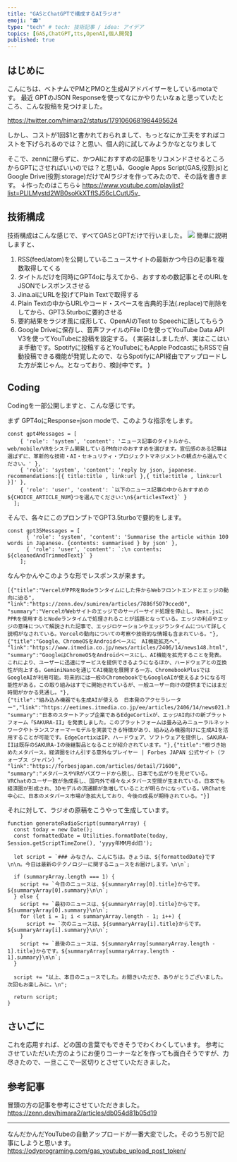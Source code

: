 ```yaml
---
title: "GASとChatGPTで構成するAIラジオ"
emoji: "📻"
type: "tech" # tech: 技術記事 / idea: アイデア
topics: [GAS,ChatGPT,tts,OpenAI,個人開発]
published: true
---
```


## はじめに
こんにちは、ベトナムでPMとPMOと生成AIアドバイザーをしているmotaです。
最近 GPTのJSON Responseを使ってなにかやりたいなぁと思っていたところ、こんな投稿を見つけました。

https://twitter.com/himara2/status/1791060681984495624

しかし、コストが1回$1と書かれておられまして、もっとなにか工夫をすればコストを下げられるのでは？と思い、個人的に試してみようかなとなりまして

そこで、zennに限らずに、かつAIにおすすめの記事をリコメンドさせるところからGPTにさせればいいのでは？と思いå、Google Apps Script(GAS,役割:js)とGoogle Drive(役割:storage)だけでAIラジオを作ってみたので、その話を書きます。
↓作ったのはこちら↓
https://www.youtube.com/playlist?list=PLlLMystd2WB0soKkXTflSJ56cLCutU5v_

## 技術構成

技術構成はこんな感じで、すべてGASとGPTだけで行いました。
![](https://storage.googleapis.com/zenn-user-upload/6809b00907d3-20240616.png)
簡単に説明しますと、
1. RSS(feed/atom)を公開しているニュースサイトの最新かつ今日の記事を複数取得してくる
2. タイトルだけを同時にGPT4oに与えてから、おすすめの数記事とそのURLをJSONでレスポンスさせる
3. Jina.aiにURLを投げてPlain Textで取得する
4. Plain Textの中からURLやコード・スペースを古典的手法(.replace)で削除をしてから、GPT3.5turboに要約させる
5. 要約結果をラジオ風に成形して、OpenAIのTest to Speechに話してもらう
6. Google Driveに保存し、音声ファイルのFile IDを使ってYouTube Data API V3を使ってYouTubeに投稿を設定する。
( 実装はしましたが、実はここはいま手動です。Spotifyに投稿するとYouTubeにもApple PodcastにもRSSで自動投稿できる機能が発覚したので、ならSpotifyにAPI経由でアップロードした方が楽じゃん。となっており、検討中です。 )

## Coding
Codingを一部公開しますと、こんな感じです。

まず GPT4oにResponse=json modeで、このような指示をします。
```text:Prompt
const gpt4Messages = [
    { 'role': 'system', 'content': 'ニュース記事のタイトルから、web/mobile/VRをシステム開発しているPM向けのおすすめを選びます。宣伝感のある記事は選ばずに、革新的な技術・AI・セキュリティ・プロジェクトマネジメントの観点から選んでください。' },
    { 'role': 'system', 'content': 'reply by json, japanese.  recommendations:[{ title:title , link:url },{ title:title , link:url }]' },
    { 'role': 'user', 'content': `以下のニュース記事の中からおすすめの${CHOICE_ARTICLE_NUM}つを選んでください:\n${articlesText}` }
  ];
```

そんで、各々にこのプロンプトでGPT3.5turboで要約をします。
```text:Prompt
const gpt35Messages = [
      { 'role': 'system', 'content': 'Summarise the article within 100 words in Japanese. {contents: summarised } by json' },
      { 'role': 'user', 'content': `:\n contents: ${cleanedAndTrimmedText}` }
    ];
```
なんやかんやこのような形でレスポンスが来ます。
```:要約後 & ラジオ生成前
[{"title":"VercelがPPRをNodeランタイムにした件からWebフロントエンドとエッジの動向に迫る",
"link":"https://zenn.dev/sumiren/articles/7886f5079cced0",
"summary":"VercelがWebサイトのエッジでのサーバーサイド処理を停止し、Next.jsにPPRを使用するとNodeランタイムで処理されることが話題となっている。エッジの利点やエッジの意味について解説された記事で、エッジロケーションやエッジランタイムについて詳しく説明がなされている。Vercelの動向についての考察や技術的な情報も含まれている。"},
{"title":"Google、ChromeOSをAndroidベースに　AI機能拡充へ",
"link":"https://www.itmedia.co.jp/news/articles/2406/14/news148.html",
"summary":"GoogleはChromeOSをAndroidベースにし、AI機能を拡充することを発表。これにより、ユーザーに迅速にサービスを提供できるようになるほか、ハードウェアとの互換性が向上する。GeminiNanoを通じてAI機能を展開する一方、ChromebookPlusではGoogleAIが利用可能。将来的には一般のChromebookでもGoogleAIが使えるようになる可能性がある。この取り組みはすでに開始されているが、一般ユーザー向けの提供までにはまだ時間がかかる見通し。"},
{"title":"組み込み機器でも生成AIが使える　日本発のアクセラレーター","link":"https://eetimes.itmedia.co.jp/ee/articles/2406/14/news021.html",
"summary":"日本のスタートアップ企業であるEdgeCortixが、エッジAI向けの新プラットフォーム「SAKURA-II」を発表しました。このプラットフォームは畳み込みニューラルネットワークやトランスフォーマーモデルを実装できる特徴があり、組み込み機器向けに生成AIを活用することが可能です。EdgeCortixはIP、ハードウェア、ソフトウェアを提供し、SAKURA-IIは既存のSAKURA-Iの後継製品となることが紹介されています。"},{"title":"根づき始めたメタバース。経済圏をけん引する意外なプレイヤー | Forbes JAPAN 公式サイト（フォーブス ジャパン）",
"link":"https://forbesjapan.com/articles/detail/71600",
"summary":"メタバースやVRがバズワードから脱し、日本でも広がりを見せている。VRChatのユーザー数が急成長し、国内外で様々なメタバース空間が生まれている。日本でも経済圏が形成され、3Dモデルの流通額が急増していることが明らかになっている。VRChatを中心に、日本のメタバース市場が急拡大しており、今後の成長が期待されている。"}]
```

それに対して、ラジオの原稿をこうやって生成しています。

```js:GAS
function generateRadioScript(summaryArray) {
  const today = new Date();
  const formattedDate = Utilities.formatDate(today, Session.getScriptTimeZone(), 'yyyy年MM月dd日');

  let script = `### みなさん、こんにちは。きょうは、${formattedDate}です\n\n。今日は最新のテクノロジーに関するニュースをお届けします。\n\n`;

  if (summaryArray.length === 1) {
    script += `今日のニュースは、${summaryArray[0].title}からです。${summaryArray[0].summary}\n\n`;
  } else {
    script += `最初のニュースは、${summaryArray[0].title}からです。${summaryArray[0].summary}\n\n`;
    for (let i = 1; i < summaryArray.length - 1; i++) {
      script += `次のニュースは、${summaryArray[i].title}からです。${summaryArray[i].summary}\n\n`;
    }
    script += `最後のニュースは、${summaryArray[summaryArray.length - 1].title}からです。${summaryArray[summaryArray.length - 1].summary}\n\n`;
  }

  script += "以上、本日のニュースでした。お聞きいただき、ありがとうございました。次回もお楽しみに。\n";

  return script;
}
```

## さいごに
これを応用すれば、どの国の言葉でもできそうでわくわくしています。
参考にさせていただいた方のようにお便りコーナーなどを作っても面白そうですが、力尽きたので、一旦ここで一区切りとさせていただきました。



## 参考記事
冒頭の方の記事を参考にさせていただきました。
https://zenn.dev/himara2/articles/db054d81b05d19

---
なんだかんだYouTubeの自動アップロードが一番大変でした。そのうち別で記事にしようと思います。
https://odyprograming.com/gas_youtube_upload_post_token/
